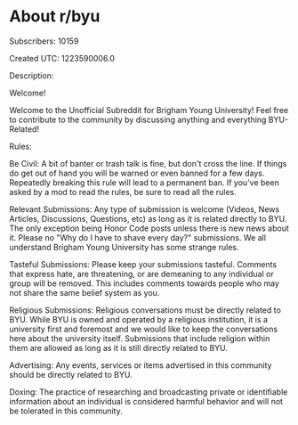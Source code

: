 # About r/byu

Subscribers: 10159

Created UTC: 1223590006.0

Description:

Welcome!
Welcome to the Unofficial Subreddit for Brigham Young University! Feel free to contribute to the community by discussing anything and everything BYU-Related!

Rules:

Be Civil: A bit of banter or trash talk is fine, but don't cross the line. If things do get out of hand you will be warned or even banned for a few days. Repeatedly breaking this rule will lead to a permanent ban. If you've been asked by a mod to read the rules, be sure to read all the rules.

Relevant Submissions: Any type of submission is welcome (Videos, News Articles, Discussions, Questions, etc) as long as it is related directly to BYU. The only exception being Honor Code posts unless there is new news about it. Please no "Why do I have to shave every day?" submissions. We all understand Brigham Young University has some strange rules.


Tasteful Submissions: Please keep your submissions tasteful. Comments that express hate, are threatening, or are demeaning to any individual or group will be removed. This includes comments towards people who may not share the same belief system as you.


Religious Submissions: Religious conversations must be directly related to BYU. While BYU is owned and operated by a religious institution, it is a university first and foremost and we would like to keep the conversations here about the university itself. Submissions that include religion within them are allowed as long as it is still directly related to BYU.


Advertising: Any events, services or items advertised in this community should be directly related to BYU.

Doxing: The practice of researching and broadcasting private or identifiable information about an individual is considered harmful behavior and will not be tolerated in this community.


